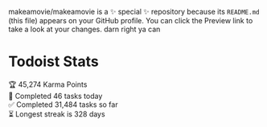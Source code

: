 makeamovie/makeamovie is a ✨ special ✨ repository because its `README.md` (this file) appears on your GitHub profile.
You can click the Preview link to take a look at your changes. darn right ya can

# Todoist Stats

<!-- TODO-IST:START -->
🏆  45,274 Karma Points           
🌸  Completed 46 tasks today           
✅  Completed 31,484 tasks so far           
⏳  Longest streak is 328 days
<!-- TODO-IST:END -->